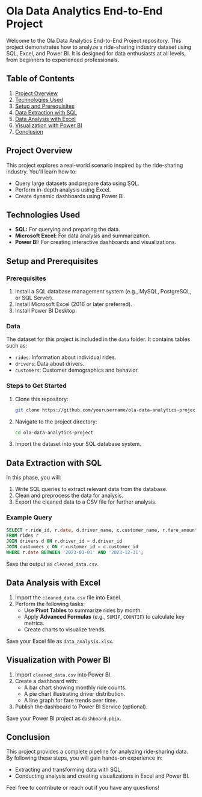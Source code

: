 # Ola Data Analytics End-to-End Project

Welcome to the Ola Data Analytics End-to-End Project repository. This project demonstrates how to analyze a ride-sharing industry dataset using SQL, Excel, and Power BI. It is designed for data enthusiasts at all levels, from beginners to experienced professionals.

## Table of Contents
1. [Project Overview](#project-overview)
2. [Technologies Used](#technologies-used)
3. [Setup and Prerequisites](#setup-and-prerequisites)
4. [Data Extraction with SQL](#data-extraction-with-sql)
5. [Data Analysis with Excel](#data-analysis-with-excel)
6. [Visualization with Power BI](#visualization-with-power-bi)
7. [Conclusion](#conclusion)

## Project Overview
This project explores a real-world scenario inspired by the ride-sharing industry. You'll learn how to:
- Query large datasets and prepare data using SQL.
- Perform in-depth analysis using Excel.
- Create dynamic dashboards using Power BI.

## Technologies Used
- **SQL:** For querying and preparing the data.
- **Microsoft Excel:** For data analysis and summarization.
- **Power BI:** For creating interactive dashboards and visualizations.

## Setup and Prerequisites
### Prerequisites
1. Install a SQL database management system (e.g., MySQL, PostgreSQL, or SQL Server).
2. Install Microsoft Excel (2016 or later preferred).
3. Install Power BI Desktop.

### Data
The dataset for this project is included in the `data` folder. It contains tables such as:
- `rides`: Information about individual rides.
- `drivers`: Data about drivers.
- `customers`: Customer demographics and behavior.

### Steps to Get Started
1. Clone this repository:
   ```bash
   git clone https://github.com/yourusername/ola-data-analytics-project.git
   ```
2. Navigate to the project directory:
   ```bash
   cd ola-data-analytics-project
   ```
3. Import the dataset into your SQL database system.

## Data Extraction with SQL
In this phase, you will:
1. Write SQL queries to extract relevant data from the database.
2. Clean and preprocess the data for analysis.
3. Export the cleaned data to a CSV file for further analysis.

### Example Query
```sql
SELECT r.ride_id, r.date, d.driver_name, c.customer_name, r.fare_amount
FROM rides r
JOIN drivers d ON r.driver_id = d.driver_id
JOIN customers c ON r.customer_id = c.customer_id
WHERE r.date BETWEEN '2023-01-01' AND '2023-12-31';
```
Save the output as `cleaned_data.csv`.

## Data Analysis with Excel
1. Import the `cleaned_data.csv` file into Excel.
2. Perform the following tasks:
   - Use **Pivot Tables** to summarize rides by month.
   - Apply **Advanced Formulas** (e.g., `SUMIF`, `COUNTIF`) to calculate key metrics.
   - Create charts to visualize trends.

Save your Excel file as `data_analysis.xlsx`.

## Visualization with Power BI
1. Import `cleaned_data.csv` into Power BI.
2. Create a dashboard with:
   - A bar chart showing monthly ride counts.
   - A pie chart illustrating driver distribution.
   - A line graph for fare trends over time.
3. Publish the dashboard to Power BI Service (optional).

Save your Power BI project as `dashboard.pbix`.

## Conclusion
This project provides a complete pipeline for analyzing ride-sharing data. By following these steps, you will gain hands-on experience in:
- Extracting and transforming data with SQL.
- Conducting analysis and creating visualizations in Excel and Power BI.

Feel free to contribute or reach out if you have any questions!
